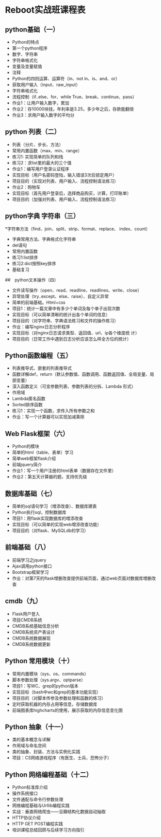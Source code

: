 # Reboot实战班课程表

## python基础（一）
+ Python的特点
+ 第一个python程序
+ 数字、字符串
+ 字符串格式化
+ 变量及变量赋值
+ 注释
+ Python的四则运算、运算符（in、not in、is、and、or）
+ 获取用户输入（input、raw_input）
+ 字符串格式化
+ 流程控制（if..else、for、while True、break、continue、pass）
+ 作业1：让用户输入数字，累加
+ 作业2：存10000块钱，年利率是3.25，多少年之后，存款能翻倍
+ 作业3：求用户输入数字的平均分


## python 列表（二）
              
 * 列表（分片、步长、方法）
 * 常用内置函数（max、min、range）
 * 练习1: 实现简单的队列和栈
 * 练习2：求list里的最大的三个值
 * 作业1：编写用户登录认证程序
 * 实现目标（用户名密码登陆，输入错误3次后锁定用户）
 * 项目目的（实现对列表、用户输入、流程控制语法练习）
 * 作业2：购物车
 * 实现目标（首先用户登录后，选择商品购买，计算，打印账单）
 * 项目目的（加强对列表、用户输入、流程控制语法练习）


## python字典 字符串（三）

                
 *字符串方法（find、join、split、strip、format、replace、
index、count）

 * 字典常用方法、字典格式化字符串
 * del语句
 * 常用内置函数
 * 练习1:list排序
 * 练习2:dict按照key排序
 * 基础复习

##　python文本操作（四）
   
* 文件读写操作（open、read、readline、readlines、write、close）
* 异常处理（try..except、else、raise）、自定义异常
* 简单的前端基础。Html+css
* 项目1：统计一篇文章中有多少个单词及每个单子出现次数
* 实现目标（可以简单清晰的统计出各个单词的信息）
* 项目目的（对字符串、字典语法练习和文件的操作练习）
* 作业：编写nginx日志分析程序
* 实现目标（对nginx日志请求类型、返回值、url、ip各个维度统
计）
* 项目目的（日常工作中遇到日志分析应该怎么样全方位的统计）


## Python函数编程（五）

* 列表推导式、嵌套的列表推导式
* 函数详解def，return（默认参数值、函数调用、函数返回值、全局变量、局部变量）
* 深入函数定义（可变参数列表、参数列表的分拆、Lambda 形式）
* 作用域
* Lambda匿名函数
* Sorted排序函数
* 练习1：实现一个函数，求传入所有参数之和
* 作业：写一个计算器可以实现加减乘除

## Web Flask框架（六）


* Python的模块
* 简单的html（table、表单）学习
* 简单web框架flask介绍
* 前端jquery简介
* 作业1：写一个用户注册的html表单（数据存在文件里）
* 作业2：第五天计算器的题，支持优先级    

## 数据库基础（七）

* 简单的sql语句学习（增添改查）、数据库建表
* Python执行sql，控制数据库
* 项目1：用flask实现数据库的增添改查
* 实现目标（可以简单的实现web增添改查功能）
* 项目目的（对flask、MySQLdb的学习）  

## 前端基础（八）


* 前端学习之jquery
* Ajax调用python接口
* Bootstrap框架学习
* 作业：对第7天的flask增删改查提供前端页面，通过web页面对数据库增删改查

## cmdb（九）

* Flask用户登入
* 项目CMDB系统
* CMDB系统基础信息分析
* CMDB系统资产表设计
* CMDB系统数据展现
* CMDB系统数据更新

## Python 常用模块（十）



* 常用内置模块（sys、os、commands）
* 脚本参数处理（sys.argv、optparse）
* 项目1：写WC、grep的python版本
* 实现目标（bash中wc和grep的基本功能实现）
* 项目目的（对脚本传参及参数处理和函数的练习）
* 定时获取机器的内存占用等信息，存储数据库
* 前端图表库highcharts的使用，展示获取的内存信息变化图



## Python 抽象（十一）


+ 类的基本概念与详解
+ 作用域与命名空间
+ 类的抽象、封装、方法与实例化实践
+ 项目：CS网络游戏程序（有医生、士兵、恐怖分子）

## Python 网络编程基础（十二）



* Python标准库介绍
* 操作系统接口
* 文件通配与命令行参数处理
* 网络编程基础与Urllib编程实践
* 实战：垂直网络爬虫——豆瓣结构化数据自动抽取
* HTTP协议介绍
* HTTP GET POST编程实践
* 培训课程总结回顾与后续学习方向指引 